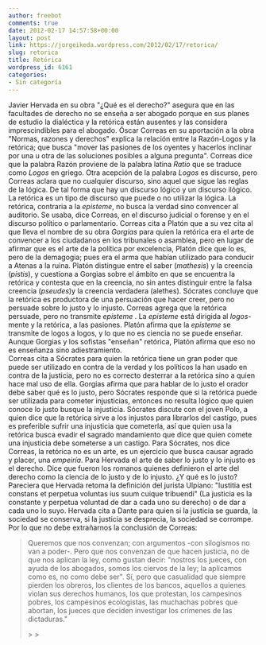 ```yaml
---
author: freebot
comments: true
date: 2012-02-17 14:57:58+00:00
layout: post
link: https://jorgeikeda.wordpress.com/2012/02/17/retorica/
slug: retorica
title: Retórica
wordpress_id: 6161
categories:
- Sin categoría
---
```


Javier Hervada en su obra "¿Qué es el derecho?" asegura que en las facultades de derecho no se enseña a ser abogado porque en sus planes de estudio la dialéctica y la retórica están ausentes y las considera imprescindibles para el abogado.
Óscar Correas en su aportación a la obra "Normas, razones y derechos" explica la relación entre la Razón-Logos y la retórica; que busca "mover las pasiones de los oyentes y hacerlos inclinar por una u otra de las soluciones posibles a alguna pregunta".
Correas dice que la palabra Razón proviene de la palabra latina _Ratio_ que se traduce como _Logos_ en griego. Otra acepción de la palabra _Logos_ es discurso, pero Correas aclara que no cualquier discurso, sino aquel que sigue las reglas de la lógica. De tal forma que hay un discurso lógico y un discurso ilógico.
La retórica es un tipo de discurso que puede o no utilizar la lógica. La retórica, contraria a la _episteme_, no busca la verdad sino convencer al auditorio. Se usaba, dice Correas, en el discurso judicial o forense y en el discurso político o parlamentario. 
Correas cita a Platón que a su vez cita al que lleva el nombre de su obra _Gorgias_ para quien la retórica era el arte de convencer a los ciudadanos en los tribunales o asamblea, pero en lugar de afirmar que es el arte de la política por excelencia, Platón dice que lo es, pero de la demagogia; pues era el arma que habían utilizado para conducir a Atenas a la ruina. 
Platón distingue entre el saber (_mathesis_) y la creencia (_pistis_), y cuestiona a Gorgias sobre el ámbito en que se encuentra la retórica y contesta que en la creencia, no sin antes distinguir entre la falsa creencia (_pseudes_)y la creencia verdadera (alethes). Sócrates concluye que la retórica es productora de una persuación que hacer creer, pero no persuade sobre lo justo y lo injusto. Correas agrega que la retórica persuade, pero no transmite _episteme_ . La _episteme_ está dirigida al _logos_-mente y la retórica, a las pasiones. 
Platón afirma que la _episteme_ se transmite de logos a logos, y lo que no es ciencia no se puede enseñar. Aunque Gorgias y los sofistas "enseñan" retórica, Platón afirma que eso no es enseñanza sino adiestramiento.  
Correas cita a Sócrates para quien la retórica tiene un gran poder que puede ser utilizado en contra de la verdad y los políticos la han usado en contra de la justicia, pero no es correcto desterrar a la retórica sino a quien hace mal uso de ella. 
Gorgias afirma que para hablar de lo justo el orador debe saber qué es lo justo, pero Sócrates responde que si la retórica puede ser utilizada para cometer injusticias, entonces no resulta lógico que quien conoce lo justo busque la injusticia.
Sócrates discute con el joven Polo, a quien dice que la retórica sirve a los injustos para librarlos del castigo, pues es preferible sufrir una injusticia que cometerla, así que quien usa la retórica busca evadir el sagrado mandamiento que dice que quien comete una injusticia debe someterse a un castigo. 
Para Sócrates, nos dice Correas, la retórica no es un arte, es un ejercicio que busca causar agrado y placer, una _empeiría_. 
Para Hervada el arte de saber lo justo y lo injusto es el derecho. Dice que fueron los romanos quienes definieron el arte del derecho como la ciencia de lo justo y de lo injusto. ¿Y qué es lo justo? Pareciera que Hervada retoma la definición del jurista Ulpiano: "Iustitia est constans et perpetua voluntas ius suum cuique tribuendi" (La justicia es la constante y perpetua voluntad de dar  a cada uno su derecho) o de dar a cada uno lo suyo. Hervada cita a Dante para quien si la justicia se guarda, la sociedad se conserva, si la justicia se desprecia, la sociedad se corrompe. Por lo que no debe extrañarnos la conclusión de Correas:



<blockquote>Queremos que nos convenzan; con argumentos -con silogismos no van a poder-. Pero que nos convenzan de que hacen justicia, no de que nos aplican la ley, como gustan decir: "nostros los jueces, con ayuda de los abogados, somos los ciervos de la ley; la aplicamos como es, no como debe ser". Sí, pero que casualidad que siempre pierden los obreros, los clientes de los bancos, aquellos a quienes violan sus derechos humanos, los que protestan, los campesinos pobres, los campesinos ecologistas, las muchachas pobres que abortan, los jueces que deciden investigar los crímenes de las dictaduras."


> 
> <blockquote>
</blockquote>
> 
> </blockquote>
